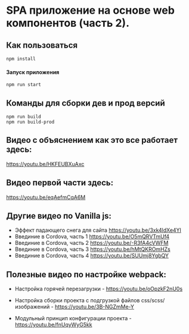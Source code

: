 # SPA приложение на основе web компонентов (часть 2). 

## Как пользоваться

    npm install

#### Запуск приложения

    npm run start


## Команды для сборки дев и прод версий

    npm run build
    npm run build-prod

## Видео с объяснением как это все работает здесь:

https://youtu.be/HKFEUBXuAxc

## Видео первой части здесь:

https://youtu.be/eqAefmCqA6M


## Другие видео по Vanilla js:

- Эффект падающего снега для сайта  https://youtu.be/3xk4ldXe4YI
- Введиние в Cordova, часть 1 https://youtu.be/O5mQRVTmUf4
- Введиние в Cordova, часть 2 https://youtu.be/-R3fA4cVWFM
- Введиние в Cordova, часть 3 https://youtu.be/hMtQKROmHZs
- Введиние в Cordova, часть 4 https://youtu.be/SUUmj8YgbQY


## Полезные видео по настройке webpack:

- Настройка горячей перезагрузки - https://youtu.be/oOpzkF2nU0s

- Настройка сборки проекта с подгрузкой файлов css/scss/изображений - https://youtu.be/3B-NGZmMe-Y

- Модульный принцип конфигурации проекта - https://youtu.be/fnUqyWyG5kk


